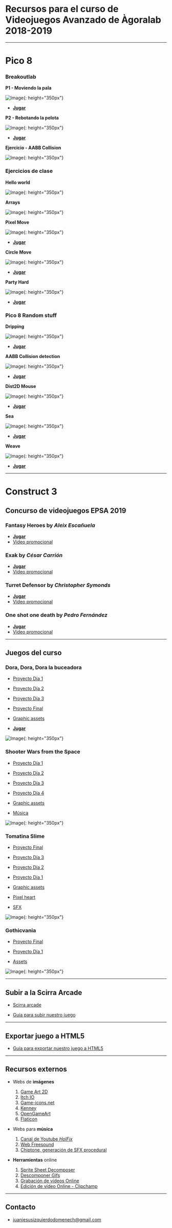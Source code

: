# Recursos para el curso de Videojuegos Avanzado de Àgoralab 2018-2019

---

# Pico 8

### Breakoutlab

**P1 - Moviendo la pala**

![Image](https://juanizquierdodomenech.github.io/agora.construct.media/pico8/class_examples/2018_2019/breakout/p1_paddle_move/breakout.p8.png){: height="350px"}
  - [**Jugar**](https://juanizquierdodomenech.github.io/agora.construct.media/pico8/class_examples/2018_2019/breakout/p1_paddle_move/breakout.html)

**P2 - Rebotando la pelota**

![Image](https://juanizquierdodomenech.github.io/agora.construct.media/pico8/class_examples/2018_2019/breakout/p2_ball_bounce/breakout.p8.png){: height="350px"}
  - [**Jugar**](https://juanizquierdodomenech.github.io/agora.construct.media/pico8/class_examples/2018_2019/breakout/p2_ball_bounce/breakout.html)

**Ejercicio - AABB Collision**

![Image](https://juanizquierdodomenech.github.io/agora.construct.media/pico8/class_examples/2018_2019/aabb_exercise/aabb_pre.p8.png){: height="350px"}

### Ejercicios de clase

**Hello world**

![Image](https://juanizquierdodomenech.github.io/agora.construct.media/pico8/class_examples/2018_2019/hello_world.p8.png){: height="350px"}

**Arrays**

![Image](https://juanizquierdodomenech.github.io/agora.construct.media/pico8/class_examples/2018_2019/arrays.p8.png){: height="350px"}

**Pixel Move**

![Image](https://juanizquierdodomenech.github.io/agora.construct.media/pico8/class_examples/2018_2019/pixelmove/pixelmove.p8.png){: height="350px"}
  - [**Jugar**](https://juanizquierdodomenech.github.io/agora.construct.media/pico8/class_examples/2018_2019/pixelmove/pixelmove.html)

**Circle Move**

![Image](https://juanizquierdodomenech.github.io/agora.construct.media/pico8/class_examples/2018_2019/circlemove/circlemove.p8.png){: height="350px"}
  - [**Jugar**](https://juanizquierdodomenech.github.io/agora.construct.media/pico8/class_examples/2018_2019/circlemove/circlemove.html)

**Party Hard**

![Image](https://juanizquierdodomenech.github.io/agora.construct.media/pico8/class_examples/2018_2019/partyhard/party.p8.png){: height="350px"}
  - [**Jugar**](https://juanizquierdodomenech.github.io/agora.construct.media/pico8/class_examples/2018_2019/partyhard/party.html)

### Pico 8 Random stuff

**Dripping**

![Image](https://juanizquierdodomenech.github.io/agora.construct.media/pico8/dripping/dripping.p8.png){: height="350px"}
  - [**Jugar**](https://juanizquierdodomenech.github.io/agora.construct.media/pico8/dripping/dripping.html)

**AABB Collision detection**

![Image](https://juanizquierdodomenech.github.io/agora.construct.media/pico8/collision_detect/collision_detect_bb.p8.png){: height="350px"}
  - [**Jugar**](https://juanizquierdodomenech.github.io/agora.construct.media/pico8/collision_detect/collision_detect_bb.html)

**Dist2D Mouse**

![Image](https://juanizquierdodomenech.github.io/agora.construct.media/pico8/dist2d/dist2d.p8.png){: height="350px"}
  - [**Jugar**](https://juanizquierdodomenech.github.io/agora.construct.media/pico8/dist2d/dist2d.html)

**Sea**

![Image](https://juanizquierdodomenech.github.io/agora.construct.media/pico8/sea/sea.p8.png){: height="350px"}
  - [**Jugar**](https://juanizquierdodomenech.github.io/agora.construct.media/pico8/sea/sea.html)

**Weave**

![Image](https://juanizquierdodomenech.github.io/agora.construct.media/pico8/weave/sin.p8.png){: height="350px"}
  - [**Jugar**](https://juanizquierdodomenech.github.io/agora.construct.media/pico8/weave/sin.html)

---

# Construct 3

## Concurso de videojuegos EPSA 2019

### **Fantasy Heroes** by _Aleix Escañuela_

  - [**Jugar**](https://juanizquierdodomenech.github.io/agora.construct.media/resources/games_contest_2019/aleix_escanyuela/game/)
  - [Vídeo promocional](https://juanizquierdodomenech.github.io/agora.construct.media/resources/games_contest_2019/aleix_escanyuela/video/promo.mp4)

### **Exak** by _César Carrión_

  - [**Jugar**](https://juanizquierdodomenech.github.io/agora.construct.media/resources/games_contest_2019/cesar_carrion/game/index.html)
  - [Vídeo promocional](https://juanizquierdodomenech.github.io/agora.construct.media/resources/games_contest_2019/cesar_carrion/video/promo.m4v)

### **Turret Defensor** by _Christopher Symonds_

  - [**Jugar**](https://juanizquierdodomenech.github.io/agora.construct.media/resources/games_contest_2019/christopher_symonds/game/)
  - [Vídeo promocional](https://juanizquierdodomenech.github.io/agora.construct.media/resources/games_contest_2019/christopher_symonds/video/promo.mp4)

### **One shot one death** by _Pedro Fernández_

  - [**Jugar**](https://juanizquierdodomenech.github.io/agora.construct.media/resources/games_contest_2019/pedro_fernandez/game/)
  - [Vídeo promocional](https://juanizquierdodomenech.github.io/agora.construct.media/resources/games_contest_2019/pedro_fernandez/video/promo.mp4)

---

## Juegos del curso

### Dora, Dora, Dora la buceadora
  - [Proyecto Día 1](https://juanizquierdodomenech.github.io/agora.construct.media/base_projects/2018_2019/SuperDiving/Day1/SuperDiving.c3p)
  - [Proyecto Día 2](https://juanizquierdodomenech.github.io/agora.construct.media/base_projects/2018_2019/SuperDiving/Day2/SuperDiving.c3p)
  - [Proyecto Día 3](https://juanizquierdodomenech.github.io/agora.construct.media/base_projects/2018_2019/SuperDiving/Day3/SuperDiving.c3p)
  - [Proyecto Final](https://juanizquierdodomenech.github.io/agora.construct.media/base_projects/2018_2019/SuperDiving/Final/SuperDiving.c3p)

  - [Graphic assets](https://ansimuz.itch.io/underwater-diving)

  - [**Jugar**](https://juanizquierdodomenech.github.io/agora.construct.media/base_projects/2018_2019/SuperDiving/PlayGame/Doralabuceadora/)

![Image](https://juanizquierdodomenech.github.io/agora.construct.media/img/2018_2019/SuperDiving/super_diving.gif){: height="350px"}

### Shooter Wars from the Space
  - [Proyecto Día 1](https://juanizquierdodomenech.github.io/agora.construct.media/base_projects/2018_2019/SpaceShooter/Day1/SpaceWarsSuperPlus.c3p)
  - [Proyecto Día 2](https://juanizquierdodomenech.github.io/agora.construct.media/base_projects/2018_2019/SpaceShooter/Day2/SpaceWarsSuperPlus.c3p)
  - [Proyecto Día 3](https://juanizquierdodomenech.github.io/agora.construct.media/base_projects/2018_2019/SpaceShooter/Day3/SpaceWarsSuperPlus.c3p)
  - [Proyecto Día 4](https://juanizquierdodomenech.github.io/agora.construct.media/base_projects/2018_2019/SpaceShooter/Day4/SpaceWarsSuperPlus.c3p)

  - [Graphic assets](https://ansimuz.itch.io/spaceship-shooter-environment)
  - [Música](https://jonathan-so.itch.io/creatorpack)

![Image](https://juanizquierdodomenech.github.io/agora.construct.media/img/2018_2019/SpaceShooter/space_shooter.gif){: height="350px"}

### Tomatina Slime
  - [Proyecto Final](https://juanizquierdodomenech.github.io/agora.construct.media/base_projects/2018_2019/TomatinaSlime/DayFinal/TomatinaSlime.c3p)
  - [Proyecto Día 3](https://juanizquierdodomenech.github.io/agora.construct.media/base_projects/2018_2019/TomatinaSlime/Day3/TomatinaSlime.c3p)
  - [Proyecto Día 2](https://juanizquierdodomenech.github.io/agora.construct.media/base_projects/2018_2019/TomatinaSlime/Day2/TomatinaSlime.c3p)
  - [Proyecto Día 1](https://juanizquierdodomenech.github.io/agora.construct.media/base_projects/2018_2019/TomatinaSlime/Day1/TomatinaSlime.c3p)
  
  - [Graphic assets](https://finalbossblues.itch.io/pixel-shooter-towers-asset-pack)
  - [Pixel heart](https://opengameart.org/content/heart-pixel-art)
  - [SFX](https://opengameart.org/content/512-sound-effects-8-bit-style)

![Image](https://juanizquierdodomenech.github.io/agora.construct.media/img/2018_2019/TomatinaSlime/TomatinaSlime.gif){: height="350px"}

### Gothicvania
  - [Proyecto Final](https://juanizquierdodomenech.github.io/agora.construct.media/base_projects/2018_2019/Gothicvania/Final/Gothicvania.c3p)
  - [Proyecto Día 1](https://juanizquierdodomenech.github.io/agora.construct.media/base_projects/2018_2019/Gothicvania/Day1/Gothicvania.c3p)

  - [Assets](https://ansimuz.itch.io/gothicvania-town)

![Image](https://juanizquierdodomenech.github.io/agora.construct.media/img/2018_2019/Gothicvania/gothicvania.gif){: height="350px"}

---

## Subir a la Scirra Arcade

* [Scirra arcade](https://www.scirra.com/arcade/top-addicting-games)

* [Guía para subir nuestro juego](https://juanizquierdodomenech.github.io/agora.construct.media/resources/subir_scirra_arcade/SubirScirra.pdf)

---

## Exportar juego a HTML5

* [Guía para exportar nuestro juego a HTML5](https://juanizquierdodomenech.github.io/agora.construct.media/resources/subir_scirra_arcade/ExportarHTML.pdf)

---

## Recursos externos

- Webs de **imágenes**
    1. [Game Art 2D](http://www.gameart2d.com/freebies.html)
    2. [Itch IO](https://itch.io/game-assets/free)
    3. [Game-icons.net](http://game-icons.net/)
    4. [Kenney](http://kenney.nl/assets)
    5. [OpenGameArt](https://opengameart.org)
    6. [Flaticon](https://www.flaticon.com)

- Webs para **música**
    1. [Canal de Youtube _HolFix_](https://www.youtube.com/channel/UC2_gl7WoSGsg7rLvBPTqtEw)
    2. [Web Freesound](https://freesound.org/)
    3. [Chiptone, generación de SFX procedural](http://sfbgames.com/chiptone)

- **Herramientas** online
    1. [Sprite Sheet Decomposer](https://jmsliu.com/products/sprite-sheet-decomposer/)
    2. [Descomponer Gifs](https://es.bloggif.com/gif-extract)
    3. [Grabación de vídeos Online](https://www.apowersoft.com/free-online-screen-recorder)
    4. [Edición de vídeo Online - Clipchamp](https://clipchamp.com/es/products/create)

<!--
- Más recursos
	1. [Pixel Game Dev Bundle](https://juanizquierdodomenech.github.io/agora.construct.media/resources/gamedev_bundle/gamedev_bundle)
-->
---

## Contacto

- [juanjesusizquierdodomenech@gmail.com](mailto:juanjesusizquierdodomenech@gmail.com)

<!---Markdown is a lightweight and easy-to-use syntax for styling your writing. It includes conventions for

```markdown
Syntax highlighted code block

# Header 1
## Header 2
### Header 3

- Bulleted
- List

1. Numbered
2. List

**Bold** and _Italic_ and `Code` text

[Link](url) and ![Image](src)
```

For more details see [GitHub Flavored Markdown](https://guides.github.com/features/mastering-markdown/).

### Jekyll Themes

Your Pages site will use the layout and styles from the Jekyll theme you have selected in your [repository settings](https://github.com/JuanIzquierdoDomenech/-AgoraConstructMedia/settings). The name of this theme is saved in the Jekyll `_config.yml` configuration file.

### Support or Contact

Having trouble with Pages? Check out our [documentation](https://help.github.com/categories/github-pages-basics/) or [contact support](https://github.com/contact) and we’ll help you sort it out.
-->